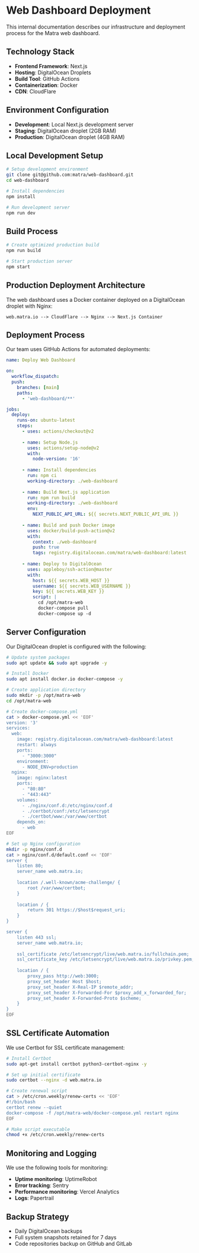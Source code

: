 # Web Dashboard Deployment

This internal documentation describes our infrastructure and deployment process for the Matra web dashboard.

## Technology Stack
- **Frontend Framework**: Next.js
- **Hosting**: DigitalOcean Droplets
- **Build Tool**: GitHub Actions
- **Containerization**: Docker
- **CDN**: CloudFlare

## Environment Configuration
- **Development**: Local Next.js development server
- **Staging**: DigitalOcean droplet (2GB RAM)
- **Production**: DigitalOcean droplet (4GB RAM)

## Local Development Setup
```bash
# Setup development environment
git clone git@github.com:matra/web-dashboard.git
cd web-dashboard

# Install dependencies
npm install

# Run development server
npm run dev
```

## Build Process
```bash
# Create optimized production build
npm run build

# Start production server
npm start
```

## Production Deployment Architecture

The web dashboard uses a Docker container deployed on a DigitalOcean droplet with Nginx:

```
web.matra.io --> CloudFlare --> Nginx --> Next.js Container
```

## Deployment Process

Our team uses GitHub Actions for automated deployments:

```yaml
name: Deploy Web Dashboard

on:
  workflow_dispatch:
  push:
    branches: [main]
    paths:
      - 'web-dashboard/**'

jobs:
  deploy:
    runs-on: ubuntu-latest
    steps:
      - uses: actions/checkout@v2
      
      - name: Setup Node.js
        uses: actions/setup-node@v2
        with:
          node-version: '16'
          
      - name: Install dependencies
        run: npm ci
        working-directory: ./web-dashboard
        
      - name: Build Next.js application
        run: npm run build
        working-directory: ./web-dashboard
        env:
          NEXT_PUBLIC_API_URL: ${{ secrets.NEXT_PUBLIC_API_URL }}
          
      - name: Build and push Docker image
        uses: docker/build-push-action@v2
        with:
          context: ./web-dashboard
          push: true
          tags: registry.digitalocean.com/matra/web-dashboard:latest
          
      - name: Deploy to DigitalOcean
        uses: appleboy/ssh-action@master
        with:
          host: ${{ secrets.WEB_HOST }}
          username: ${{ secrets.WEB_USERNAME }}
          key: ${{ secrets.WEB_KEY }}
          script: |
            cd /opt/matra-web
            docker-compose pull
            docker-compose up -d
```

## Server Configuration

Our DigitalOcean droplet is configured with the following:

```bash
# Update system packages
sudo apt update && sudo apt upgrade -y

# Install Docker
sudo apt install docker.io docker-compose -y

# Create application directory
sudo mkdir -p /opt/matra-web
cd /opt/matra-web

# Create docker-compose.yml
cat > docker-compose.yml << 'EOF'
version: '3'
services:
  web:
    image: registry.digitalocean.com/matra/web-dashboard:latest
    restart: always
    ports:
      - "3000:3000"
    environment:
      - NODE_ENV=production
  nginx:
    image: nginx:latest
    ports:
      - "80:80"
      - "443:443"
    volumes:
      - ./nginx/conf.d:/etc/nginx/conf.d
      - ./certbot/conf:/etc/letsencrypt
      - ./certbot/www:/var/www/certbot
    depends_on:
      - web
EOF

# Set up Nginx configuration
mkdir -p nginx/conf.d
cat > nginx/conf.d/default.conf << 'EOF'
server {
    listen 80;
    server_name web.matra.io;
    
    location /.well-known/acme-challenge/ {
        root /var/www/certbot;
    }
    
    location / {
        return 301 https://$host$request_uri;
    }
}

server {
    listen 443 ssl;
    server_name web.matra.io;
    
    ssl_certificate /etc/letsencrypt/live/web.matra.io/fullchain.pem;
    ssl_certificate_key /etc/letsencrypt/live/web.matra.io/privkey.pem;
    
    location / {
        proxy_pass http://web:3000;
        proxy_set_header Host $host;
        proxy_set_header X-Real-IP $remote_addr;
        proxy_set_header X-Forwarded-For $proxy_add_x_forwarded_for;
        proxy_set_header X-Forwarded-Proto $scheme;
    }
}
EOF
```

## SSL Certificate Automation

We use Certbot for SSL certificate management:

```bash
# Install Certbot
sudo apt-get install certbot python3-certbot-nginx -y

# Set up initial certificate
sudo certbot --nginx -d web.matra.io

# Create renewal script
cat > /etc/cron.weekly/renew-certs << 'EOF'
#!/bin/bash
certbot renew --quiet
docker-compose -f /opt/matra-web/docker-compose.yml restart nginx
EOF

# Make script executable
chmod +x /etc/cron.weekly/renew-certs
```

## Monitoring and Logging

We use the following tools for monitoring:
- **Uptime monitoring**: UptimeRobot
- **Error tracking**: Sentry
- **Performance monitoring**: Vercel Analytics
- **Logs**: Papertrail

## Backup Strategy
- Daily DigitalOcean backups
- Full system snapshots retained for 7 days
- Code repositories backup on GitHub and GitLab 